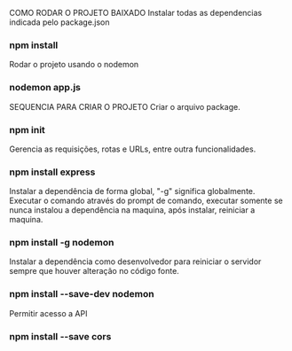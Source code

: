 COMO RODAR O PROJETO BAIXADO
Instalar todas as dependencias indicada pelo package.json
### npm install

Rodar o projeto usando o nodemon 
### nodemon app.js



SEQUENCIA PARA CRIAR O PROJETO
Criar o arquivo package.
### npm init

Gerencia as requisições, rotas e URLs, entre outra funcionalidades.
### npm install express

Instalar a dependência de forma global, "-g" significa globalmente. Executar o comando através do prompt de comando, executar somente se nunca instalou a dependência na maquina, após instalar, reiniciar a maquina.
### npm install -g nodemon

Instalar a dependência como desenvolvedor para reiniciar o servidor sempre que houver alteração no código fonte.
### npm install --save-dev nodemon

Permitir acesso a API
### npm install --save cors

